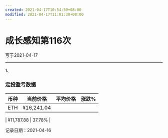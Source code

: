 ```yaml
---
created: 2021-04-17T10:54:59+08:00
modified: 2021-04-17T11:01:30+08:00
---
```


# 成长感知第116次

写于2021-04-17

-----

1、

### 定投盈亏数据

| 币种 | 当前价格 | 平均价格 |  涨跌%  |  
| :--: | :----------: | :----------: | :-----: |
| ETH  |  ¥16,241.04|   ¥11,787.88| 37.78% |

记录日期：2021-04-16